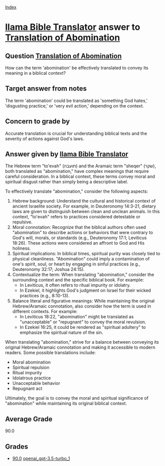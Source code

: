 
[Index](../../../index.md)
# [llama Bible Translator](../../answering_models/llama_Bible_Translator.md) answer to [Translation of Abomination](../../questions/Translation_of_Abomination.md)

## Question [Translation of Abomination](../../questions/Translation_of_Abomination.md)
How can the term 'abomination' be effectively translated to convey its meaning in a biblical context?

## Target answer from notes
The term 'abomination' could be translated as 'something God hates,' 'disgusting practice,' or 'very evil action,' depending on the context.

## Concern to grade by
Accurate translation is crucial for understanding biblical texts and the severity of actions against God's laws.

## Answer given by [llama Bible Translator](../../answering_models/llama_Bible_Translator.md)
The Hebrew term "to'evah" (תועבה) and the Aramaic term "sheqer" (שקר), both translated as "abomination," have complex meanings that require careful consideration. In a biblical context, these terms convey moral and spiritual disgust rather than simply being a descriptive label.

To effectively translate "abomination," consider the following aspects:

1. Hebrew background: Understand the cultural and historical context of ancient Israelite society. For example, in Deuteronomy 14:3-21, dietary laws are given to distinguish between clean and unclean animals. In this context, "to'evah" refers to practices considered detestable or repulsive.
2. Moral connotation: Recognize that the biblical authors often used "abomination" to describe actions or behaviors that were contrary to God's will, morals, or standards (e.g., Deuteronomy 17:1; Leviticus 18:26). These actions were considered an affront to God and His holiness.
3. Spiritual implications: In biblical times, spiritual purity was closely tied to physical cleanliness. "Abomination" could imply a contamination of one's spirit, soul, or heart by engaging in sinful practices (e.g., Deuteronomy 32:17; Joshua 24:15).
4. Contextualize the term: When translating "abomination," consider the surrounding context and the specific biblical book. For example:
	* In Leviticus, it often refers to ritual impurity or idolatry.
	* In Ezekiel, it highlights God's judgment on Israel for their wicked practices (e.g., 8:10-13).
5. Balance literal and figurative meanings: While maintaining the original Hebrew/Aramaic connotation, also consider how the term is used in different contexts. For example:
	* In Leviticus 18:22, "abomination" might be translated as "unacceptable" or "repugnant" to convey the moral revulsion.
	* In Ezekiel 16:25, it could be rendered as "spiritual adultery" to emphasize the spiritual nature of the sin.

When translating "abomination," strive for a balance between conveying its original Hebrew/Aramaic connotation and making it accessible to modern readers. Some possible translations include:

* Moral abomination
* Spiritual repulsion
* Ritual impurity
* Idolatrous practice
* Unacceptable behavior
* Repugnant act

Ultimately, the goal is to convey the moral and spiritual significance of "abomination" while maintaining its original biblical context.

## Average Grade
90.0

## Grades
 * [90.0](./Translation_of_Abomination_grades/openai_gpt-3.5-turbo_1.md) [openai_gpt-3.5-turbo_1](../../grading_models/openai_gpt-3.5-turbo_1.md)
